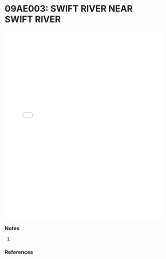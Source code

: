 # 09AE003: SWIFT RIVER NEAR SWIFT RIVER

<iframe src="/distribution_estimation/_static/stations/09AE003_fdc.html" width="100%" height="600" frameborder="0"></iframe>

### Notes
1. 

### References

